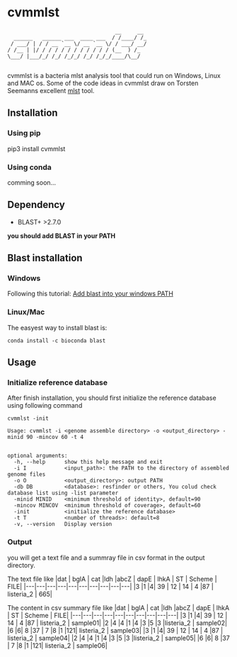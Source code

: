 # cvmmlst


```
                                  __     __
  ______   ______ ___  ____ ___  / /____/ /_
 / ___/ | / / __ `__ \/ __ `__ \/ / ___/ __/
/ /__ | |/ / / / / / / / / / / / (__  ) /_
\___/ |___/_/ /_/ /_/_/ /_/ /_/_/____/\__/


```

cvmmlst is a bacteria mlst analysis tool that could run on Windows, Linux and MAC os. Some of the code ideas in cvmmlst draw on Torsten Seemanns excellent [mlst](https://github.com/tseemann/mlst) tool.


## Installation
### Using pip
pip3 install cvmmlst

### Using conda
comming soon...

## Dependency
- BLAST+ >2.7.0

**you should add BLAST in your PATH**


## Blast installation
### Windows


Following this tutorial:
[Add blast into your windows PATH](http://82.157.185.121:22300/shares/BevQrP0j8EXn76p7CwfheA)

### Linux/Mac
The easyest way to install blast is:

```
conda install -c bioconda blast
```



## Usage

### Initialize reference database

After finish installation, you should first initialize the reference database using following command
```
cvmmlst -init
```



```
Usage: cvmmlst -i <genome assemble directory> -o <output_directory> -minid 90 -mincov 60 -t 4


optional arguments:
  -h, --help      show this help message and exit
  -i I            <input_path>: the PATH to the directory of assembled genome files
  -o O            <output_directory>: output PATH
  -db DB          <database>: resfinder or others, You colud check database list using -list parameter
  -minid MINID    <minimum threshold of identity>, default=90
  -mincov MINCOV  <minimum threshold of coverage>, default=60
  -init           <initialize the reference database>
  -t T            <number of threads>: default=8
  -v, --version   Display version
  ```

### Output

you will get a text file and a summray file in csv format in the output directory.

The text file like
|dat | bglA | cat |ldh |abcZ | dapE | lhkA | ST | Scheme | FILE|
|---|---|---|---|---|---|---|---|---|---|
|3 |1 |4| 39 | 12 | 14 | 4 |87 | listeria_2 | 665|

The content in csv summary file like
|dat | bglA | cat |ldh |abcZ | dapE | lhkA | ST | Scheme | FILE|
|---|---|---|---|---|---|---|---|---|---|
|3 |1 |4| 39 | 12 | 14 | 4 |87 | listeria_2 | sample01|
|2 |4 |4 |1 |4 |3 |5 |3 |listeria_2 | sample02|
|6 |6| 8 |37 | 7 |8 |1 |121| listeria_2 | sample03|
|3 |1 |4| 39 | 12 | 14 | 4 |87 | listeria_2 | sample04|
|2 |4 |4 |1 |4 |3 |5 |3 |listeria_2 | sample05|
|6 |6| 8 |37 | 7 |8 |1 |121| listeria_2 | sample06|





